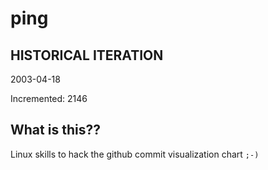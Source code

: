 # ping

## HISTORICAL ITERATION
2003-04-18

Incremented: 2146

## What is this?? 
Linux skills to hack the github commit visualization chart `;-)`
